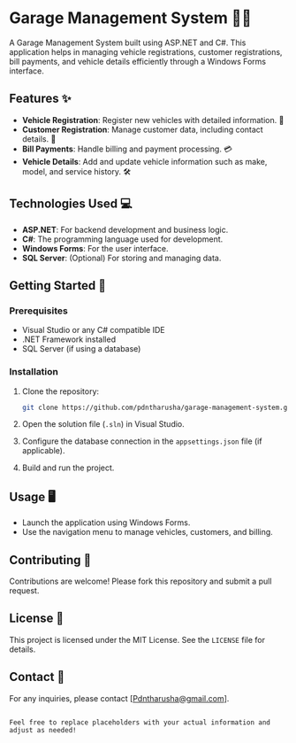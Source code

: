 # Garage Management System 🚗🔧

A Garage Management System built using ASP.NET and C#. This application helps in managing vehicle registrations, customer registrations, bill payments, and vehicle details efficiently through a Windows Forms interface.

## Features ✨

- **Vehicle Registration**: Register new vehicles with detailed information. 🚙
- **Customer Registration**: Manage customer data, including contact details. 👤
- **Bill Payments**: Handle billing and payment processing. 💳
- **Vehicle Details**: Add and update vehicle information such as make, model, and service history. 🛠️

## Technologies Used 💻

- **ASP.NET**: For backend development and business logic.
- **C#**: The programming language used for development.
- **Windows Forms**: For the user interface.
- **SQL Server**: (Optional) For storing and managing data.

## Getting Started 🚀

### Prerequisites

- Visual Studio or any C# compatible IDE
- .NET Framework installed
- SQL Server (if using a database)

### Installation

1. Clone the repository:
    ```bash
    git clone https://github.com/pdntharusha/garage-management-system.git
    ```

2. Open the solution file (`.sln`) in Visual Studio.

3. Configure the database connection in the `appsettings.json` file (if applicable).

4. Build and run the project.

## Usage 🖥️

- Launch the application using Windows Forms.
- Use the navigation menu to manage vehicles, customers, and billing.

## Contributing 🤝

Contributions are welcome! Please fork this repository and submit a pull request.

## License 📜

This project is licensed under the MIT License. See the `LICENSE` file for details.

## Contact 📧

For any inquiries, please contact [Pdntharusha@gmail.com].
```

Feel free to replace placeholders with your actual information and adjust as needed!

